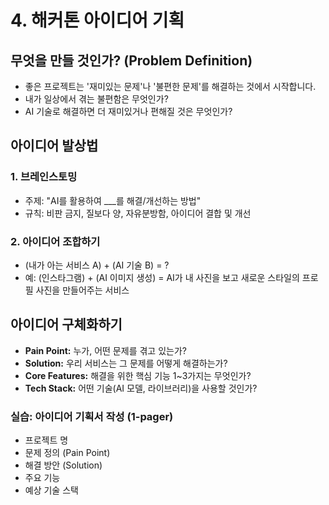 
# 4. 해커톤 아이디어 기획

## 무엇을 만들 것인가? (Problem Definition)
- 좋은 프로젝트는 '재미있는 문제'나 '불편한 문제'를 해결하는 것에서 시작합니다.
- 내가 일상에서 겪는 불편함은 무엇인가?
- AI 기술로 해결하면 더 재미있거나 편해질 것은 무엇인가?

## 아이디어 발상법
### 1. 브레인스토밍
- 주제: "AI를 활용하여 ___를 해결/개선하는 방법"
- 규칙: 비판 금지, 질보다 양, 자유분방함, 아이디어 결합 및 개선

### 2. 아이디어 조합하기
- (내가 아는 서비스 A) + (AI 기술 B) = ?
- 예: (인스타그램) + (AI 이미지 생성) = AI가 내 사진을 보고 새로운 스타일의 프로필 사진을 만들어주는 서비스

## 아이디어 구체화하기
- **Pain Point:** 누가, 어떤 문제를 겪고 있는가?
- **Solution:** 우리 서비스는 그 문제를 어떻게 해결하는가?
- **Core Features:** 해결을 위한 핵심 기능 1~3가지는 무엇인가?
- **Tech Stack:** 어떤 기술(AI 모델, 라이브러리)을 사용할 것인가?

### 실습: 아이디어 기획서 작성 (1-pager)
- 프로젝트 명
- 문제 정의 (Pain Point)
- 해결 방안 (Solution)
- 주요 기능
- 예상 기술 스택
